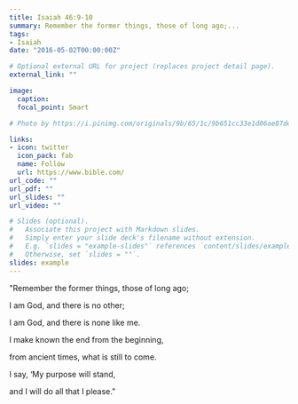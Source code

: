 ```yaml
---
title: Isaiah 46:9-10
summary: Remember the former things, those of long ago;...
tags:
- Isaiah
date: "2016-05-02T00:00:00Z"

# Optional external URL for project (replaces project detail page).
external_link: ""

image:
  caption: 
  focal_point: Smart

# Photo by https://i.pinimg.com/originals/9b/65/1c/9b651cc33e1d06ae87dec339754ead6c.jpg

links:
- icon: twitter
  icon_pack: fab
  name: Follow
  url: https://www.bible.com/
url_code: ""
url_pdf: ""
url_slides: ""
url_video: ""

# Slides (optional).
#   Associate this project with Markdown slides.
#   Simply enter your slide deck's filename without extension.
#   E.g. `slides = "example-slides"` references `content/slides/example-slides.md`.
#   Otherwise, set `slides = ""`.
slides: example
---
```


"Remember the former things, those of long ago;

I am God, and there is no other;

I am God, and there is none like me.

I make known the end from the beginning,

from ancient times, what is still to come.

I say, ‘My purpose will stand,

and I will do all that I please." 